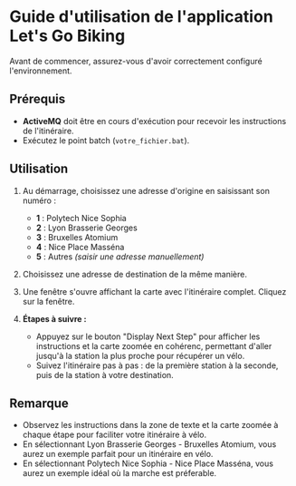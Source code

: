 # Guide d'utilisation de l'application Let's Go Biking

Avant de commencer, assurez-vous d'avoir correctement configuré l'environnement.

## Prérequis
- **ActiveMQ** doit être en cours d'exécution pour recevoir les instructions de l'itinéraire.
- Exécutez le point batch (`votre_fichier.bat`).

## Utilisation
1. Au démarrage, choisissez une adresse d'origine en saisissant son numéro :
    - **1** : Polytech Nice Sophia
    - **2** : Lyon Brasserie Georges
    - **3** : Bruxelles Atomium
    - **4** : Nice Place Masséna
    - **5** : Autres *(saisir une adresse manuellement)*

2. Choisissez une adresse de destination de la même manière.

3. Une fenêtre s'ouvre affichant la carte avec l'itinéraire complet.
   Cliquez sur la fenêtre.

4. **Étapes à suivre :**
    - Appuyez sur le bouton "Display Next Step" pour afficher les instructions et la carte zoomée en cohérenc, permettant d'aller jusqu'à la station la plus proche pour récupérer un vélo.
    - Suivez l'itinéraire pas à pas : de la première station à la seconde, puis de la station à votre destination.

## Remarque
- Observez les instructions dans la zone de texte et la carte zoomée à chaque étape pour faciliter votre itinéraire à vélo.
- En sélectionnant Lyon Brasserie Georges - Bruxelles Atomium, vous aurez un exemple parfait pour un itinéraire en vélo. 
- En sélectionnant Polytech Nice Sophia - Nice Place Masséna, vous aurez un exemple idéal où la marche est préferable.
